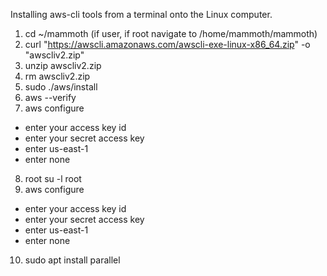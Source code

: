 Installing aws-cli tools from a terminal onto the Linux computer.

1. cd ~/mammoth (if user, if root navigate to /home/mammoth/mammoth)
2. curl "https://awscli.amazonaws.com/awscli-exe-linux-x86_64.zip" -o "awscliv2.zip"
3. unzip awscliv2.zip
4. rm awscliv2.zip
5. sudo ./aws/install
6. aws --verify
7. aws configure
  - enter your access key id
  - enter your secret access key
  - enter us-east-1
  - enter none
8. root su -l root
9. aws configure
  - enter your access key id
  - enter your secret access key
  - enter us-east-1
  - enter none
10. sudo apt install parallel
